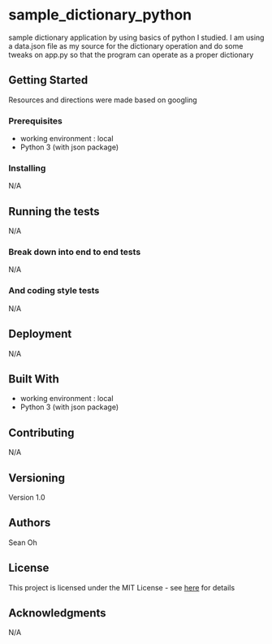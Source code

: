 # sample_dictionary_python

sample dictionary application by using basics of python I studied.
I am using a data.json file as my source for the dictionary operation and
do some tweaks on app.py so that the program can operate as a proper dictionary

## Getting Started

Resources and directions were made based on googling

### Prerequisites

* working environment : local
* Python 3 (with json package)

### Installing

N/A

## Running the tests

N/A

### Break down into end to end tests

N/A

### And coding style tests

N/A

## Deployment

N/A

## Built With

* working environment : local
* Python 3 (with json package)

## Contributing

N/A

## Versioning

Version 1.0

## Authors

Sean Oh

## License

This project is licensed under the MIT License - see <a href="https://opensource.org/licenses/MIT">here</a> for details

## Acknowledgments

N/A

